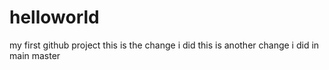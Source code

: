 # helloworld
my first github project
this is the change i did
this is another change i did in main master
